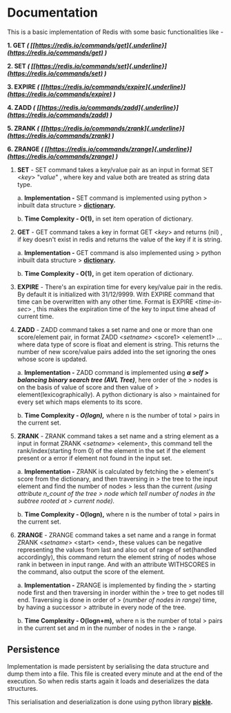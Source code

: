 # Documentation
This is a basic implementation of Redis with some basic functionalities
like -

**1. GET *(
[[https://redis.io/commands/get]{.underline}](https://redis.io/commands/get)
)***

**2. SET *(
[[https://redis.io/commands/set]{.underline}](https://redis.io/commands/set)
)***

**3. EXPIRE *(
[[https://redis.io/commands/expire]{.underline}](https://redis.io/commands/expire)
)***

**4. ZADD *(***
***[[https://redis.io/commands/zadd]{.underline}](https://redis.io/commands/zadd)
)***

**5. ZRANK *(***
***[[https://redis.io/commands/zrank]{.underline}](https://redis.io/commands/zrank)
)***

**6. ZRANGE *(
[[https://redis.io/commands/zrange]{.underline}](https://redis.io/commands/zrange)
)***

1.  **SET** - SET command takes a key/value pair as an input in format SET \<*key*\> "*value*" , where key and value both are treated as string data type. 
    

      a.  **Implementation -** SET command is implemented using python
        > inbuilt data structure
        > **[dictionary](https://docs.python.org/3/tutorial/datastructures.html#dictionaries).**

      b.  **Time Complexity - O(1),** in set item operation of dictionary.

2.  **GET** - GET command takes a key in format GET \<*key*\> and returns (nil) , if key doesn\'t exist in redis and returns the value of the key if it is string.
   

    a.  **Implementation -** GET command is also implemented using
        > python inbuilt data structure
        > **[dictionary](https://docs.python.org/3/tutorial/datastructures.html#dictionaries).**

    b.  **Time Complexity - O(1),** in get item operation of dictionary.

3.  **EXPIRE** - There's an expiration time for every key/value pair in the redis. By default it is initialized with 31/12/9999. With EXPIRE command that time can be overwritten with any other time. Format is EXPIRE \<*time-in-sec*\> , this makes the expiration time of the key to input time ahead of current time.
    

4.  **ZADD** - ZADD command takes a set name and one or more than one score/element pair, in format ZADD \<*setname*\> \<score1\> \<element1\> ... where data type of score is float and element is string. This returns the number of new score/value pairs added into the set ignoring the ones whose score is updated.
    

    a.  **Implementation -** ZADD command is implemented using ***a self
        > balancing binary search tree (AVL Tree)***, here order of the
        > nodes is on the basis of value of score and then value of
        > element(lexicographically). A python dictionary is also
        > maintained for every set which maps elements to its score.

    b.  **Time Complexity - *O(logn),*** where n is the number of total
        > pairs in the current set.

5.  **ZRANK** - ZRANK command takes a set name and a string element as a input in format ZRANK \<*setname*\> \<element\>, this command tell the rank/index(starting from 0) of the element in the set if the element present or a error if element not found in the input set.
    

    a.  **Implementation -** ZRANK is calculated by fetching the
        > element's score from the dictionary, and then traversing in
        > the tree to the input element and find the number of nodes
        > less than the current *(using attribute n\_count of the tree
        > node which tell number of nodes in the subtree rooted at
        > current node).*

    b.  **Time Complexity - O(logn),** where n is the number of total
        > pairs in the current set.

6.  **ZRANGE** - ZRANGE command takes a set name and a range in format ZRANK \<*setname*\> \<start\> \<end\>, these values can be negative representing the values from last and also out of range of set(handled accordingly), this command return the element string of nodes whose rank in between in input range. And with an attribute WITHSCORES in the command, also output the score of the element.
    

    a.  **Implementation -** ZRANGE is implemented by finding the
        > starting node first and then traversing in inorder within the
        > tree to get nodes till end. Traversing is done in order of
        > (*number of nodes in range)* time, by having a successor
        > attribute in every node of the tree.

    b.  **Time Complexity - O(logn+m),** where n is the number of total
        > pairs in the current set and m in the number of nodes in the
        > range.

## Persistence

Implementation is made persistent by serialising the data structure and
dump them into a file. This file is created every minute and at the end
of the execution. So when redis starts again it loads and deserializes
the data structures.

This serialisation and deserialization is done using python library
**[pickle](https://docs.python.org/3/library/pickle.html).**
